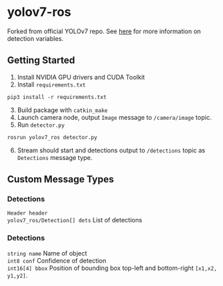 # yolov7-ros
Forked from official YOLOv7 repo. See [here](https://github.com/WongKinYiu/yolov7) for more information on detection variables.


## Getting Started
1) Install NVIDIA GPU drivers and CUDA Toolkit
2) Install `requirements.txt`
```
pip3 install -r requirements.txt
```
3) Build package with `catkin_make`
4) Launch camera node, output `Image` message to `/camera/image` topic.
5) Run `detector.py`
```
rosrun yolov7_ros detector.py
```
6) Stream should start and detections output to `/detections` topic as `Detections` message type.


## Custom Message Types
### Detections
`Header header`  
`yolov7_ros/Detection[] dets` List of detections  
### Detections
`string name` Name of object  
`int8 conf` Confidence of detection  
`int16[4] bbox` Position of bounding box top-left and bottom-right `[x1,x2, y1,y2]`.  
